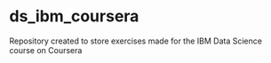# ds_ibm_coursera
Repository created to store exercises made for the IBM Data Science course on Coursera
